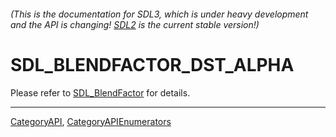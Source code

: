###### (This is the documentation for SDL3, which is under heavy development and the API is changing! [SDL2](https://wiki.libsdl.org/SDL2/) is the current stable version!)
# SDL_BLENDFACTOR_DST_ALPHA

Please refer to [SDL_BlendFactor](SDL_BlendFactor) for details.

----
[CategoryAPI](CategoryAPI), [CategoryAPIEnumerators](CategoryAPIEnumerators)

